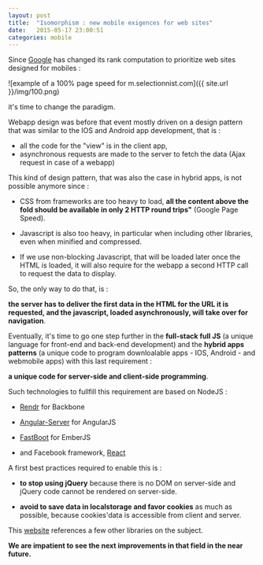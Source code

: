 ```yaml
---
layout: post
title:  "Isomorphism : new mobile exigences for web sites"
date:   2015-05-17 23:00:51
categories: mobile
---
```


Since [Google](https://developers.google.com/speed/pagespeed/insights/?url=m.selectionnist.com) has changed its rank computation to prioritize web sites designed for mobiles :

![example of a 100% page speed for m.selectionnist.com]({{ site.url }}/img/100.png)

it's time to change the paradigm.

Webapp design was before that event mostly driven on a design pattern that was similar to the IOS and Android app development, that is :

- all the code for the "view" is in the client app,  
- asynchronous requests are made to the server to fetch the data (Ajax request in case of a webapp)

This kind of design pattern, that was also the case in hybrid apps, is not possible anymore since :

- CSS from frameworks are too heavy to load, **all the content above the fold should be available in only 2 HTTP round trips"** (Google Page Speed).

- Javascript is also too heavy, in particular when including other libraries, even when minified and compressed.

- If we use non-blocking Javascript, that will be loaded later once the HTML is loaded, it will also require for the webapp a second HTTP call to request the data to display.

So, the only way to do that, is :

 **the server has to deliver the first data in the HTML for the URL it is requested, and the javascript, loaded asynchronously, will take over for navigation**.

Eventually, it's time to go one step further in the **full-stack full JS** (a unique language for front-end and back-end development) and the **hybrid apps patterns** (a unique code to program downloalable apps - IOS, Android - and webmobile apps) with this last requirement :

**a unique code for server-side and client-side programming**.

Such technologies to fullfill this requirement are based on NodeJS :

- [Rendr](http://rendrjs.github.io/) for Backbone

- [Angular-Server](https://www.npmjs.com/package/angularjs-server) for AngularJS

- [FastBoot](https://github.com/tildeio/ember-cli-fastboot) for EmberJS

- and Facebook framework, [React](https://github.com/mhart/react-server-example)

A first best practices required to enable this is :

- **to stop using jQuery** because there is no DOM on server-side and jQuery code cannot be rendered on server-side.

- **avoid to save data in localstorage and favor cookies** as much as possible, because cookies'data is accessible from client and server.

This [website](http://isomorphic.net/libraries) references a few other libraries on the subject.

**We are impatient to see the next improvements in that field in the near future.**
